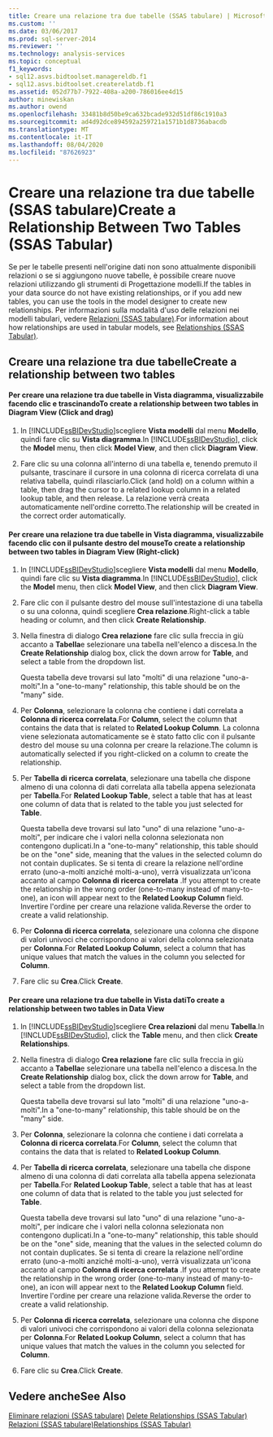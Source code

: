 ```yaml
---
title: Creare una relazione tra due tabelle (SSAS tabulare) | Microsoft Docs
ms.custom: ''
ms.date: 03/06/2017
ms.prod: sql-server-2014
ms.reviewer: ''
ms.technology: analysis-services
ms.topic: conceptual
f1_keywords:
- sql12.asvs.bidtoolset.managereldb.f1
- sql12.asvs.bidtoolset.createrelatdb.f1
ms.assetid: 052d77b7-7922-408a-a200-786016ee4d15
author: minewiskan
ms.author: owend
ms.openlocfilehash: 33481b8d50be9ca632bcade932d51df86c1910a3
ms.sourcegitcommit: ad4d92dce894592a259721a1571b1d8736abacdb
ms.translationtype: MT
ms.contentlocale: it-IT
ms.lasthandoff: 08/04/2020
ms.locfileid: "87626923"
---
```

# <a name="create-a-relationship-between-two-tables-ssas-tabular"></a><span data-ttu-id="32870-102">Creare una relazione tra due tabelle (SSAS tabulare)</span><span class="sxs-lookup"><span data-stu-id="32870-102">Create a Relationship Between Two Tables (SSAS Tabular)</span></span>
  <span data-ttu-id="32870-103">Se per le tabelle presenti nell'origine dati non sono attualmente disponibili relazioni o se si aggiungono nuove tabelle, è possibile creare nuove relazioni utilizzando gli strumenti di Progettazione modelli.</span><span class="sxs-lookup"><span data-stu-id="32870-103">If the tables in your data source do not have existing relationships, or if you add new tables, you can use the tools in the model designer to create new relationships.</span></span> <span data-ttu-id="32870-104">Per informazioni sulla modalità d'uso delle relazioni nei modelli tabulari, vedere [Relazioni &#40;SSAS tabulare&#41;](relationships-ssas-tabular.md).</span><span class="sxs-lookup"><span data-stu-id="32870-104">For information about how relationships are used in tabular models, see [Relationships &#40;SSAS Tabular&#41;](relationships-ssas-tabular.md).</span></span>  
  
## <a name="create-a-relationship-between-two-tables"></a><span data-ttu-id="32870-105">Creare una relazione tra due tabelle</span><span class="sxs-lookup"><span data-stu-id="32870-105">Create a relationship between two tables</span></span>  
  
#### <a name="to-create-a-relationship-between-two-tables-in-diagram-view-click-and-drag"></a><span data-ttu-id="32870-106">Per creare una relazione tra due tabelle in Vista diagramma, visualizzabile facendo clic e trascinando</span><span class="sxs-lookup"><span data-stu-id="32870-106">To create a relationship between two tables in Diagram View (Click and drag)</span></span>  
  
1.  <span data-ttu-id="32870-107">In [!INCLUDE[ssBIDevStudio](../../includes/ssbidevstudio-md.md)]scegliere **Vista modelli** dal menu **Modello**, quindi fare clic su **Vista diagramma**.</span><span class="sxs-lookup"><span data-stu-id="32870-107">In [!INCLUDE[ssBIDevStudio](../../includes/ssbidevstudio-md.md)], click the **Model** menu, then click **Model View**, and then click **Diagram View**.</span></span>  
  
2.  <span data-ttu-id="32870-108">Fare clic su una colonna all'interno di una tabella e, tenendo premuto il pulsante, trascinare il cursore in una colonna di ricerca correlata di una relativa tabella, quindi rilasciarlo.</span><span class="sxs-lookup"><span data-stu-id="32870-108">Click (and hold) on a column within a table, then drag the cursor to a related lookup column in a related lookup table, and then release.</span></span> <span data-ttu-id="32870-109">La relazione verrà creata automaticamente nell'ordine corretto.</span><span class="sxs-lookup"><span data-stu-id="32870-109">The relationship will be created in the correct order automatically.</span></span>  
  
#### <a name="to-create-a-relationship-between-two-tables-in-diagram-view-right-click"></a><span data-ttu-id="32870-110">Per creare una relazione tra due tabelle in Vista diagramma, visualizzabile facendo clic con il pulsante destro del mouse</span><span class="sxs-lookup"><span data-stu-id="32870-110">To create a relationship between two tables in Diagram View (Right-click)</span></span>  
  
1.  <span data-ttu-id="32870-111">In [!INCLUDE[ssBIDevStudio](../../includes/ssbidevstudio-md.md)]scegliere **Vista modelli** dal menu **Modello**, quindi fare clic su **Vista diagramma**.</span><span class="sxs-lookup"><span data-stu-id="32870-111">In [!INCLUDE[ssBIDevStudio](../../includes/ssbidevstudio-md.md)], click the **Model** menu, then click **Model View**, and then click **Diagram View**.</span></span>  
  
2.  <span data-ttu-id="32870-112">Fare clic con il pulsante destro del mouse sull'intestazione di una tabella o su una colonna, quindi scegliere **Crea relazione**.</span><span class="sxs-lookup"><span data-stu-id="32870-112">Right-click a table heading or column, and then click **Create Relationship**.</span></span>  
  
3.  <span data-ttu-id="32870-113">Nella finestra di dialogo **Crea relazione** fare clic sulla freccia in giù accanto a **Tabella**e selezionare una tabella nell'elenco a discesa.</span><span class="sxs-lookup"><span data-stu-id="32870-113">In the **Create Relationship** dialog box, click the down arrow for **Table**, and select a table from the dropdown list.</span></span>  
  
     <span data-ttu-id="32870-114">Questa tabella deve trovarsi sul lato "molti" di una relazione "uno-a-molti".</span><span class="sxs-lookup"><span data-stu-id="32870-114">In a "one-to-many" relationship, this table should be on the "many" side.</span></span>  
  
4.  <span data-ttu-id="32870-115">Per **Colonna**, selezionare la colonna che contiene i dati correlata a **Colonna di ricerca correlata**.</span><span class="sxs-lookup"><span data-stu-id="32870-115">For **Column**, select the column that contains the data that is related to **Related Lookup Column**.</span></span> <span data-ttu-id="32870-116">La colonna viene selezionata automaticamente se è stato fatto clic con il pulsante destro del mouse su una colonna per creare la relazione.</span><span class="sxs-lookup"><span data-stu-id="32870-116">The column is automatically selected if you right-clicked on a column to create the relationship.</span></span>  
  
5.  <span data-ttu-id="32870-117">Per **Tabella di ricerca correlata**, selezionare una tabella che dispone almeno di una colonna di dati correlata alla tabella appena selezionata per **Tabella**.</span><span class="sxs-lookup"><span data-stu-id="32870-117">For **Related Lookup Table**, select a table that has at least one column of data that is related to the table you just selected for **Table**.</span></span>  
  
     <span data-ttu-id="32870-118">Questa tabella deve trovarsi sul lato "uno" di una relazione "uno-a-molti", per indicare che i valori nella colonna selezionata non contengono duplicati.</span><span class="sxs-lookup"><span data-stu-id="32870-118">In a "one-to-many" relationship, this table should be on the "one" side, meaning that the values in the selected column do not contain duplicates.</span></span> <span data-ttu-id="32870-119">Se si tenta di creare la relazione nell'ordine errato (uno-a-molti anziché molti-a-uno), verrà visualizzata un'icona accanto al campo **Colonna di ricerca correlata** .</span><span class="sxs-lookup"><span data-stu-id="32870-119">If you attempt to create the relationship in the wrong order (one-to-many instead of many-to-one), an icon will appear next to the **Related Lookup Column** field.</span></span> <span data-ttu-id="32870-120">Invertire l'ordine per creare una relazione valida.</span><span class="sxs-lookup"><span data-stu-id="32870-120">Reverse the order to create a valid relationship.</span></span>  
  
6.  <span data-ttu-id="32870-121">Per **Colonna di ricerca correlata**, selezionare una colonna che dispone di valori univoci che corrispondono ai valori della colonna selezionata per **Colonna**.</span><span class="sxs-lookup"><span data-stu-id="32870-121">For **Related Lookup Column**, select a column that has unique values that match the values in the column you selected for **Column**.</span></span>  
  
7.  <span data-ttu-id="32870-122">Fare clic su **Crea**.</span><span class="sxs-lookup"><span data-stu-id="32870-122">Click **Create**.</span></span>  
  
#### <a name="to-create-a-relationship-between-two-tables-in-data-view"></a><span data-ttu-id="32870-123">Per creare una relazione tra due tabelle in Vista dati</span><span class="sxs-lookup"><span data-stu-id="32870-123">To create a relationship between two tables in Data View</span></span>  
  
1.  <span data-ttu-id="32870-124">In [!INCLUDE[ssBIDevStudio](../../includes/ssbidevstudio-md.md)]scegliere **Crea relazioni** dal menu **Tabella**.</span><span class="sxs-lookup"><span data-stu-id="32870-124">In [!INCLUDE[ssBIDevStudio](../../includes/ssbidevstudio-md.md)], click the **Table** menu, and then click **Create Relationships**.</span></span>  
  
2.  <span data-ttu-id="32870-125">Nella finestra di dialogo **Crea relazione** fare clic sulla freccia in giù accanto a **Tabella**e selezionare una tabella nell'elenco a discesa.</span><span class="sxs-lookup"><span data-stu-id="32870-125">In the **Create Relationship** dialog box, click the down arrow for **Table**, and select a table from the dropdown list.</span></span>  
  
     <span data-ttu-id="32870-126">Questa tabella deve trovarsi sul lato "molti" di una relazione "uno-a-molti".</span><span class="sxs-lookup"><span data-stu-id="32870-126">In a "one-to-many" relationship, this table should be on the "many" side.</span></span>  
  
3.  <span data-ttu-id="32870-127">Per **Colonna**, selezionare la colonna che contiene i dati correlata a **Colonna di ricerca correlata**.</span><span class="sxs-lookup"><span data-stu-id="32870-127">For **Column**, select the column that contains the data that is related to **Related Lookup Column**.</span></span>  
  
4.  <span data-ttu-id="32870-128">Per **Tabella di ricerca correlata**, selezionare una tabella che dispone almeno di una colonna di dati correlata alla tabella appena selezionata per **Tabella**.</span><span class="sxs-lookup"><span data-stu-id="32870-128">For **Related Lookup Table**, select a table that has at least one column of data that is related to the table you just selected for **Table**.</span></span>  
  
     <span data-ttu-id="32870-129">Questa tabella deve trovarsi sul lato "uno" di una relazione "uno-a-molti", per indicare che i valori nella colonna selezionata non contengono duplicati.</span><span class="sxs-lookup"><span data-stu-id="32870-129">In a "one-to-many" relationship, this table should be on the "one" side, meaning that the values in the selected column do not contain duplicates.</span></span> <span data-ttu-id="32870-130">Se si tenta di creare la relazione nell'ordine errato (uno-a-molti anziché molti-a-uno), verrà visualizzata un'icona accanto al campo **Colonna di ricerca correlata** .</span><span class="sxs-lookup"><span data-stu-id="32870-130">If you attempt to create the relationship in the wrong order (one-to-many instead of many-to-one), an icon will appear next to the **Related Lookup Column** field.</span></span> <span data-ttu-id="32870-131">Invertire l'ordine per creare una relazione valida.</span><span class="sxs-lookup"><span data-stu-id="32870-131">Reverse the order to create a valid relationship.</span></span>  
  
5.  <span data-ttu-id="32870-132">Per **Colonna di ricerca correlata**, selezionare una colonna che dispone di valori univoci che corrispondono ai valori della colonna selezionata per **Colonna**.</span><span class="sxs-lookup"><span data-stu-id="32870-132">For **Related Lookup Column**, select a column that has unique values that match the values in the column you selected for **Column**.</span></span>  
  
6.  <span data-ttu-id="32870-133">Fare clic su **Crea**.</span><span class="sxs-lookup"><span data-stu-id="32870-133">Click **Create**.</span></span>  
  
## <a name="see-also"></a><span data-ttu-id="32870-134">Vedere anche</span><span class="sxs-lookup"><span data-stu-id="32870-134">See Also</span></span>  
 <span data-ttu-id="32870-135">[Eliminare relazioni &#40;SSAS tabulare&#41;](delete-relationships-ssas-tabular.md) </span><span class="sxs-lookup"><span data-stu-id="32870-135">[Delete Relationships &#40;SSAS Tabular&#41;](delete-relationships-ssas-tabular.md) </span></span>  
 [<span data-ttu-id="32870-136">Relazioni &#40;SSAS tabulare&#41;</span><span class="sxs-lookup"><span data-stu-id="32870-136">Relationships &#40;SSAS Tabular&#41;</span></span>](relationships-ssas-tabular.md)  
  
  
